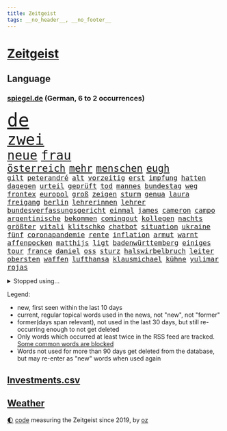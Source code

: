 ```yaml
---
title: Zeitgeist
tags: __no_header__, __no_footer__
---
```


# [Zeitgeist](https://oliz.io/zeitgeist/)

## Language

<h3><a href="https://www.spiegel.de" target="_blank">spiegel.de</a> (German, 6 to 2 occurrences)</h3>
<p style="font-family:monospace">
<span style="font-size:32pt"><a href="news_links.html#de" class="current">de</a></span>
<br>
<span style="font-size:27pt"><a href="news_links.html#zwei" class="current">zwei</a></span>
<br>
<span style="font-size:22pt"><a href="news_links.html#neue" class="current">neue</a></span>
<span style="font-size:22pt"><a href="news_links.html#frau" class="current">frau</a></span>
<br>
<span style="font-size:17pt"><a href="news_links.html#österreich" class="current">österreich</a></span>
<span style="font-size:17pt"><a href="news_links.html#mehr" class="current">mehr</a></span>
<span style="font-size:17pt"><a href="news_links.html#menschen" class="current">menschen</a></span>
<span style="font-size:17pt"><a href="news_links.html#eugh" class="current">eugh</a></span>
<br>
<span style="font-size:12pt"><a href="news_links.html#gilt" class="current">gilt</a></span>
<span style="font-size:12pt"><a href="news_links.html#peterandré" class="new">peterandré</a></span>
<span style="font-size:12pt"><a href="news_links.html#alt" class="current">alt</a></span>
<span style="font-size:12pt"><a href="news_links.html#vorzeitig" class="current">vorzeitig</a></span>
<span style="font-size:12pt"><a href="news_links.html#erst" class="current">erst</a></span>
<span style="font-size:12pt"><a href="news_links.html#impfung" class="current">impfung</a></span>
<span style="font-size:12pt"><a href="news_links.html#hatten" class="current">hatten</a></span>
<span style="font-size:12pt"><a href="news_links.html#dagegen" class="current">dagegen</a></span>
<span style="font-size:12pt"><a href="news_links.html#urteil" class="current">urteil</a></span>
<span style="font-size:12pt"><a href="news_links.html#geprüft" class="current">geprüft</a></span>
<span style="font-size:12pt"><a href="news_links.html#tod" class="current">tod</a></span>
<span style="font-size:12pt"><a href="news_links.html#mannes" class="current">mannes</a></span>
<span style="font-size:12pt"><a href="news_links.html#bundestag" class="current">bundestag</a></span>
<span style="font-size:12pt"><a href="news_links.html#weg" class="current">weg</a></span>
<span style="font-size:12pt"><a href="news_links.html#frontex" class="current">frontex</a></span>
<span style="font-size:12pt"><a href="news_links.html#europol" class="current">europol</a></span>
<span style="font-size:12pt"><a href="news_links.html#groß" class="current">groß</a></span>
<span style="font-size:12pt"><a href="news_links.html#zeigen" class="current">zeigen</a></span>
<span style="font-size:12pt"><a href="news_links.html#sturm" class="current">sturm</a></span>
<span style="font-size:12pt"><a href="news_links.html#genua" class="new">genua</a></span>
<span style="font-size:12pt"><a href="news_links.html#laura" class="current">laura</a></span>
<span style="font-size:12pt"><a href="news_links.html#freigang" class="new">freigang</a></span>
<span style="font-size:12pt"><a href="news_links.html#berlin" class="current">berlin</a></span>
<span style="font-size:12pt"><a href="news_links.html#lehrerinnen" class="current">lehrerinnen</a></span>
<span style="font-size:12pt"><a href="news_links.html#lehrer" class="current">lehrer</a></span>
<span style="font-size:12pt"><a href="news_links.html#bundesverfassungsgericht" class="current">bundesverfassungsgericht</a></span>
<span style="font-size:12pt"><a href="news_links.html#einmal" class="current">einmal</a></span>
<span style="font-size:12pt"><a href="news_links.html#james" class="current">james</a></span>
<span style="font-size:12pt"><a href="news_links.html#cameron" class="current">cameron</a></span>
<span style="font-size:12pt"><a href="news_links.html#campo" class="new">campo</a></span>
<span style="font-size:12pt"><a href="news_links.html#argentinische" class="new">argentinische</a></span>
<span style="font-size:12pt"><a href="news_links.html#bekommen" class="current">bekommen</a></span>
<span style="font-size:12pt"><a href="news_links.html#comingout" class="current">comingout</a></span>
<span style="font-size:12pt"><a href="news_links.html#kollegen" class="current">kollegen</a></span>
<span style="font-size:12pt"><a href="news_links.html#nachts" class="current">nachts</a></span>
<span style="font-size:12pt"><a href="news_links.html#größter" class="current">größter</a></span>
<span style="font-size:12pt"><a href="news_links.html#vitali" class="current">vitali</a></span>
<span style="font-size:12pt"><a href="news_links.html#klitschko" class="current">klitschko</a></span>
<span style="font-size:12pt"><a href="news_links.html#chatbot" class="new">chatbot</a></span>
<span style="font-size:12pt"><a href="news_links.html#situation" class="current">situation</a></span>
<span style="font-size:12pt"><a href="news_links.html#ukraine" class="current">ukraine</a></span>
<span style="font-size:12pt"><a href="news_links.html#fünf" class="current">fünf</a></span>
<span style="font-size:12pt"><a href="news_links.html#coronapandemie" class="current">coronapandemie</a></span>
<span style="font-size:12pt"><a href="news_links.html#rente" class="current">rente</a></span>
<span style="font-size:12pt"><a href="news_links.html#inflation" class="current">inflation</a></span>
<span style="font-size:12pt"><a href="news_links.html#armut" class="current">armut</a></span>
<span style="font-size:12pt"><a href="news_links.html#warnt" class="current">warnt</a></span>
<span style="font-size:12pt"><a href="news_links.html#affenpocken" class="current">affenpocken</a></span>
<span style="font-size:12pt"><a href="news_links.html#matthijs" class="new">matthijs</a></span>
<span style="font-size:12pt"><a href="news_links.html#ligt" class="new">ligt</a></span>
<span style="font-size:12pt"><a href="news_links.html#badenwürttemberg" class="current">badenwürttemberg</a></span>
<span style="font-size:12pt"><a href="news_links.html#einiges" class="current">einiges</a></span>
<span style="font-size:12pt"><a href="news_links.html#tour" class="current">tour</a></span>
<span style="font-size:12pt"><a href="news_links.html#france" class="current">france</a></span>
<span style="font-size:12pt"><a href="news_links.html#daniel" class="current">daniel</a></span>
<span style="font-size:12pt"><a href="news_links.html#oss" class="new">oss</a></span>
<span style="font-size:12pt"><a href="news_links.html#sturz" class="current">sturz</a></span>
<span style="font-size:12pt"><a href="news_links.html#halswirbelbruch" class="new">halswirbelbruch</a></span>
<span style="font-size:12pt"><a href="news_links.html#leiter" class="current">leiter</a></span>
<span style="font-size:12pt"><a href="news_links.html#obersten" class="current">obersten</a></span>
<span style="font-size:12pt"><a href="news_links.html#waffen" class="current">waffen</a></span>
<span style="font-size:12pt"><a href="news_links.html#lufthansa" class="current">lufthansa</a></span>
<span style="font-size:12pt"><a href="news_links.html#klausmichael" class="new">klausmichael</a></span>
<span style="font-size:12pt"><a href="news_links.html#kühne" class="new">kühne</a></span>
<span style="font-size:12pt"><a href="news_links.html#yulimar" class="new">yulimar</a></span>
<span style="font-size:12pt"><a href="news_links.html#rojas" class="new">rojas</a></span>
</p>
<details>
<summary>Stopped using...</summary>
<p class="former" style="font-size:12pt">
besiegt(623) bewaffnete(623) umfeld(623) asche(622) bau(622) ehemann(622) firma(622) hinaus(622) häufig(622) neuseeland(622) trat(622) aufnehmen(621) entgegen(621) identifiziert(621) leverkusen(621) spdpolitiker(621) wahlkampf(621) williams(621) freiheitsstrafe(620) missachtet(620) mutter(620) zuversicht(620) begleitet(619) bitte(619) geboren(619) gelassen(619) gelernt(619) gelingt(619) kassiert(619) manöver(619) meghan(619) messi(619) schwarzer(619) spanier(619) stich(619) 44(618) baby(618) berg(618) cdupolitiker(618) erinnerungen(618) fotograf(618) toni(618) unbekannten(618) videobotschaft(618) you(618) kandidaten(617) krankenhäuser(617) löhne(617) münchner(617) psg(617) schießt(617) smith(617) eng(616) gelegenheit(616) kriminellen(616) schatten(616) trainieren(616) verschieben(616) wand(616) zoo(616) aufgerufen(615) ausgleich(615) aussicht(615) außen(615) beklagen(615) botschaften(615) fotos(615) gesicht(615) jüdische(615) kompliziert(615) partys(615) persönlichen(615) stürmer(615) tobt(615) vfl(615) wolfsburg(615) öfter(615) drama(614) durfte(614) erfolgreiche(614) geschichten(614) geworfen(614) super(614) unrecht(614) verdienen(614) bestraft(613) coach(613) englischen(613) fließt(613) gefährden(613) isolation(613) polens(613) saß(613) schwanger(613) achtelfinale(612) angemessen(612) aufgehoben(612) auswahl(612) pocht(612) vorjahr(612) 29(611) amerika(611) erkrankt(611) köchin(611) lugert(611) marcel(611) präsidentschaftswahl(611) stammt(611) trainiert(611) verena(611) woran(611) australische(610) folgte(610) internen(610) lügen(610) menschenleben(610) negativ(610) abgehört(609) aufgetreten(609) aufklären(609) jemen(609) karriereberaterin(609) leiten(609) löste(609) potsdam(609) razzien(609) stets(609) streng(609) versprochen(609) 130(608) besuchen(608) glücklich(608) klinik(608) kranke(608) wieler(608) zwischenzeitlich(608) ausgeliefert(607) gebrochen(607) reporter(607) stieg(607) übt(607) 94(606) attacken(606) schwierige(606) auskunft(605) venezuela(605) weckt(605) inzidenz(604) juristisch(604) neuauflage(604) produzieren(604) taiwan(604) transporter(604) gestritten(603) berühmte(602) impfkampagne(602) raumstation(602) studien(602) antonio(601) königin(601) verstößt(601) e(600) drittel(599) staffel(599) voraussetzungen(599) zigaretten(599) ökonomen(599) ergibt(598) kate(597) unbekannte(597) womit(597) eigenes(596) legende(596) tennisprofi(596) detail(595) gang(595) jürgen(595) spannungen(595) auflagen(594) dfbpokal(594) fliegt(594) hinten(594) vorne(594) 28(593) ausrüstung(593) zukünftig(593) schießen(592) rkichef(591) hessischen(590) informiert(590) angehörige(589) fertig(589) profis(589) architekt(588) automatisch(588) bier(588) kapitel(588) freiwillig(586) beweise(585) rutschte(585) akten(583) kassieren(583) nirgendwo(582) thüringer(582) katharina(581) coronaauflagen(580) sarah(580) schmerz(579) spiegelredakteur(578) angewiesen(577) enthüllungen(576) teilnehmern(576) verhinderte(576) rückblick(575) ursprünglich(575) lockerungen(574) atomabkommen(569) coronaimpfungen(569) empfangen(567) kontert(567) youtuber(567) nächstes(566) inhaftierten(565) daheim(559) drohne(558) ungewöhnlichen(557) reihen(556) verursachte(555) größe(553) darmstadt(548) bösen(547) aufheben(538) heidelberg(535) naomi(535) berichtete(522) schlaf(521) höheres(517) fotografiert(507) währung(507) estland(496) vulkan(493) trinken(491) fahrbahn(483) trümmern(480) demnächst(475) unzureichend(472) direkten(470) 4000(467) unverständnis(467) untermauert(450) 15jähriger(439) reisenden(437) enthalten(429) verlag(427) willkommen(416) banken(414) notwendigen(409) trost(407) holz(402) raumfahrt(401) unfälle(401) beispiellose(399) 25jährige(395) sächsische(392) nationaltrainer(390) erholen(388) johansson(384) impfskeptiker(379) gefilmt(377) jahresende(377) gesichtet(374) osaka(373) geflüchtet(371) wenigsten(366) fotografen(365) sammelt(362) strikt(356) volk(356) dänen(355) befassen(353) rängen(353) kurzzeitig(352) kalte(350) freigesprochen(349) bundesanwaltschaft(347) heiraten(345) britisches(342) bundesverkehrsminister(341) australischen(340) absolviert(339) vierter(338) abgesehen(337) vorfreude(332) hanau(330) ralf(330) dominieren(329) ausgefallen(326) anschluss(322) global(321) forschungsteam(320) 31jährige(319) hochwasser(319) norddeutschland(315) verzögerung(314) rutscht(310) gigantischen(309) siebzigerjahren(309) verkehrt(309) akzeptiert(308) exil(307) berühmteste(305) strafmaß(304) gerissen(303) gedränge(299) röttgen(296) vollen(296) zügen(296) gladbach(295) heiße(294) king(293) lina(292) begegnung(291) zurückziehen(291) regierte(289) 2025(285) kohleausstieg(284) lutz(283) 73(282) instanz(280) gesetzesänderung(279) gesundheitsämter(279) universität(279) grenzzaun(278) gewandt(277) 22jährige(275) umbruch(275) 70000(274) teamkollege(273) diplomatischen(272) gefälschten(271) infektionsschutzgesetz(271) mehrwertsteuer(269) pazifik(269) angeschlossen(268) dokumentiert(268) fünftel(268) gestimmt(267) direktor(266) freiem(266) menschliche(266) oppositionspolitiker(266) basis(264) euländern(264) saarbrücken(263) grippe(262) elfjährige(260) jeffrey(259) morgan(259) kleinsten(256) beruflich(254) lava(254) rauswurf(254) direkte(253) belfast(252) sonntagmorgen(252) 1975(251) verirrt(251) organisieren(250) mützenich(248) regierungschefin(248) einschüchtern(246) siebten(246) einander(244) beider(243) zentralen(242) verwerfungen(241) neonazi(240) billigt(238) wilde(238) bizarren(236) geklaut(236) massen(236) scherz(234) kürze(233) exkollegen(232) hals(232) rangnick(231) rosa(231) spdfraktionschef(229) überrollt(228) zimmermann(227) zeitplan(225) finanzspritze(224) penny(224) police(224) bundestagsvizepräsidentin(223) härte(223) fahndet(222) soziales(221) versteigern(221) isrückkehrerin(220) verhandler(220) coaching(217) filmt(216) weiterspielen(216) bemerkt(215) wach(215) zeichner(215) bundeskriminalamt(214) houston(214) superreiche(213) technischer(210) referendum(208) zehnjähriger(208) flugzeugabsturz(205) unterhaltung(205) decken(203) windenergie(203) 300000(199) versteht(199) arbeitswelt(198) missverstanden(198) zertifikate(198) zustande(198) quadrat(196) taucht(196) pessimistisch(194) siebter(194) ärztin(193) instituts(192) organisatoren(192) sank(190) arbeitsminister(188) erwägen(188) kurdische(188) management(188) ruhrgebiet(188) atomdeal(187) papa(186) meldung(185) beten(183) borrell(181) josep(181) neunzigerjahren(181) witzig(181) ausführlich(180) ablenkung(179) aufgestellt(178) einzig(178) landwirtschaftsminister(178) unterirdischen(178) vollzogen(177) diverse(176) rechner(175) unglücklich(175) verschleppung(175) übergewicht(175) cnn(174) nachweisen(174) südkoreanische(174) preissteigerungen(173) showdown(173) einrichtungen(172) geschildert(172) kurswechsel(171) adolf(170) gerammt(170) heikel(170) sanitäter(170) sticht(170) drohte(169) gefechte(169) partygate(169) sibylle(169) verneigt(169) influencerin(168) kriegt(168) paartherapeutin(168) abwehrspieler(167) getreten(167) luftangriffen(167) ballistische(165) gleisen(165) skulptur(165) stabilität(165) nannten(164) match(163) normalen(163) erinnerte(162) erledigen(162) kehrtwende(162) klärt(162) wahlgang(161) dreyer(160) pelé(160) amy(159) auswärtigen(159) babybauch(158) demos(158) mutigen(158) spektakel(158) psychologin(156) windsor(156) königlichen(155) vorm(155) afghaninnen(154) benachteiligt(154) christen(154) einstellung(154) unternehmens(154) gefühlen(153) podcasts(153) aufgeklärt(152) flüchtigen(152) kasachstan(152) leukämie(152) mühsam(151) vatikans(151) elite(150) inszenierung(150) sand(150) verwehren(150) staatsfernsehen(149) spielern(148) treffers(147) verheißt(147) grandslamturnier(146) spuckt(146) königshaus(145) dominant(144) putinkritiker(144) säugling(144) buckinghampalast(143) dresdner(143) anstrengungen(142) gefangen(142) lei(141) sofortmaßnahmen(141) abgezockt(140) bundesarbeitsminister(139) glanz(139) trainierte(139) gläubige(138) afrikanischen(137) angebracht(137) erschöpfung(137) pjöngjang(137) usforscher(137) verleiht(137) aufgedeckt(135) laien(135) nahelegt(135) 1972(134) 93(134) fiasko(134) klagte(134) positiven(134) vierjährigen(134) journalismus(133) waffenlieferung(133) eigner(131) essener(131) straftäter(131) gespürt(130) pass(130) partygateaffäre(129) swiatek(129) verzehr(129) zugutekommen(129) architektin(128) jill(128) schätzt(128) verderben(128) vereinigte(128) einmalige(127) gestrandet(127) präsidium(127) aufsteigen(126) eingeliefert(126) gewölbe(126) juwelendiebstahl(126) verbleib(126) gaslobbyist(125) solo(125) anziehen(124) machtstrukturen(124) verpflichtende(124) begründete(123) fügt(123) kaja(123) schlagersänger(123) auszuweiten(122) great(122) missbrauchte(122) nazivergleich(122) siegeszug(122) philosoph(121) betrogen(120) gönner(120) modernisierung(120) knappe(119) we(118) artgenossen(117) schuldzuweisungen(117) übersteht(117) glatzel(116) pornos(116) anhalten(115) coronalockerungen(115) russinnen(113) sarkastisch(113) don(112) hindern(112) diplomatischer(111) mülleimer(111) sixt(111) 57(110) körpergröße(110) carl(109) erhob(108) zagreb(108) kammer(107) km/h(107) schumer(107) angel(106) titelverteidigerin(106) energiepreisen(104) erneuerbare(104) monarchin(104) prescht(104) reallöhne(103) vertreten(102) windhorst(102) flicks(101) sanktionspaket(101) agent(100) befanden(100) models(100) währenddessen(100) 1600(99) höhenflug(99) königreichs(99) schwacher(99) ausbremsen(98) baustelle(98) erdöl(98) esch(98) litt(98) mutige(98) stopfen(98) vorletzten(98) anteile(97) außenpolitische(97) geforderten(97) gemalt(97) russlandsanktionen(97) anpassung(96) beschuldigten(96) kriegstag(96) sondervermögen(96) östlichen(96) bobic(95) fredi(95) greg(95) relativ(95) übereinstimmenden(95) couch(94) aufgehen(93) marathon(93) rückläufig(93) hackergruppe(92) ukrainern(92) zähen(92) auftrat(91) federer(91) kramer(91) neuseeländischen(91) offenbarung(91) putinregime(91) verzweifelte(91) anzutreten(90) bröckelnder(90) bundeswehrsondervermögen(90) moral(90) nra(90) reinfall(90) verzeihen(90) vietnamese(90) 35jähriger(89) frontalzusammenstoß(89) molotowcocktails(89) spdausschluss(89) tagelangem(89) chefdiplomat(88) monarchie(88) achtzigern(87) delikatessen(87) korsika(87) lebensmittelversorgung(87) abbott(86) strobl(86) euaußenbeauftragte(85) gestehen(85) hüther(85) irina(85) leuchten(85) netrebko(85) sozial(85) streckenweise(85) telefonisch(85) urteilt(85) andrej(84) herstellung(84) kalifornischen(84) nationalistische(84) vertraut(84) komplexen(83) charlie(82) desaströs(82) flächendeckend(82) iranische(82) lockeren(82) spendenaktion(82) vermittler(82) watts(82) austricksen(81) einrichtung(81) fotoprojekt(81) goldene(81) regisseurs(81) tweets(81) unterlegene(81) abhang(80) andauern(80) bann(80) coronalockdowns(80) fratzscher(80) karim(80) rock(80) starkes(80) unwürdig(80) geschieht(79) mitgliedschaft(79) tresen(79) wohngebiete(79) çavuşoğlu(79) astronauten(78) herthatrainer(78) kniet(78) wände(78) ewige(77) geschlossenen(77) königsklasse(77) rührend(77) herrschte(76) ebnet(75) eugeldern(75) kadaver(75) lok(75) oksana(75) eschede(74) palmen(74) schwächt(74) spürt(74) tanzt(74) terroristischen(74) veränderung(74) ablenkungsmanöver(73) grundgesetzänderung(73) rauch(73) räder(73) wmqualifikation(73) angriffspläne(72) drachenlord(72) fernsehsender(72) hasskriminalität(72) offenem(72) ähnlichkeit(72) bezeichnen(71) durchsuchten(71) emtitel(71) ernsthaften(71) geldes(71) vorangetrieben(71) aussagt(70) boliden(70) generaldebatte(70) mist(70) nähten(70) raketenangriffe(70) segen(70) vorsätzlichen(70) architecture(69) downsyndrom(69) gutverdiener(69) logik(69) mythen(69) separatistenführer(69) unionsfraktionschef(69) verbarrikadiert(69) cheng(68) emtriumph(68) fördermengen(68) zurückerobert(68) drummer(67) einspruch(67) faulheit(67) gefallenen(67) kripo(67) southgate(67) trophäen(67) eiltempo(66) finalgegner(66) hängengeblieben(66) langes(66) zukommen(66) überträgt(66) erläutert(65) schlagabtausch(65) versenken(65) versprochene(65) adelstitel(64) brüsseler(64) formel1rennen(64) kaution(64) mitgefühl(64) notfall(64) riecht(64) prominenteste(63) regelwerk(63) schlachtfeld(63) überschreitet(63) ausgespielt(62) facebooks(62) feindliche(62) humor(62) langfristigen(62) parteivorstand(62) pipelines(62) polin(62) rabattaktion(62) spritzen(62) stadtstaat(62) suchaktion(62) trophäe(62) zurückeroberten(62) 38jährige(61) carolina(61) anatomie(60) fahrgeschäfts(60) fußballgeschichte(60) lauschen(60) saarlouis(60) shanghais(60) tu(60) votierten(60) besichtigen(59) chancengleichheit(59) getöteter(59) kinderpornografie(59) toxische(59) verbrachten(59) übernachten(59) benzema(58) ermittelte(58) innenpolitisch(58) national(58) serena(58) anruft(57) bühnen(57) demonstrativ(57) lionel(57) partystimmung(57) verständigung(57) anreize(56) buttons(56) feste(56) gewaltverbrechen(56) qualifikation(56) streitereien(56) verspielte(56) zusammenstößen(56) arztes(55) besuchte(55) cabello(55) jack(55) queeren(55) segeln(55) unterbrechung(55) yeboah(55) geöffnet(54) polonium(54) radioaktivem(54) schlammlawinen(54) wahrscheinlichkeit(54) wechselgerüchte(54) einbrechen(53) festen(53) generell(53) gerd(53) hnoarzt(53) lngterminals(53) reguläre(53) thore(53) tunesische(53) urlaubszeit(53) wildnis(53) bayreuth(52) beunruhigt(52) schützenpanzer(52) verwechslung(52) weiblich(52) dringenden(51) klopp(51) kommerzieller(51) litauischer(51) markle(51) night(51) schauspiel(51) führungsfiguren(50) geschnappt(50) mehrjährigen(50) terrors(50) usdollar(50) außenministers(49) einlass(49) kriegsschiff(49) polizeiangaben(49) gescheiterte(48) himalaya(48) me(48) mysteriösen(48) nepal(48) titelkurs(48) ukrainepolitik(48) 43jähriger(47) flächendeckenden(47) hakt(47) moskwa(47) fernbleiben(46) griechischer(46) katalanische(46) lokführer(46) mitgebracht(46) unmissverständlich(46) beirren(45) bundesstraße(45) cannes(45) geschützte(45) gleichermaßen(45) hochrangiger(45) note(45) techniken(45) bands(44) gastauftritt(44) generals(44) missionen(44) neugeborenen(44) überzogen(44) eint(43) verbandspräsident(43) afghanischer(42) anfragen(42) beseitigen(42) explodierenden(42) schonen(42) schwedischen(42) öltanker(42) gelockt(41) klopps(41) niedergeschlagen(41) twitterübernahme(41) vogel(41) beschädigte(40) chancenlos(40) dieselskandal(40) gefährdete(40) pforzheim(40) polizeikontrolle(40) qualen(40) rüdiger(40) ticken(40) dumm(39) großereignis(39) haar(39) millionär(39) panikattacke(39) besatzungen(38) cessna(38) haas(38) pornografische(38) reichsbürger(38) auftraggeber(37) gaminggiganten(37) panzerfahrzeuge(37) reiter(37) urin(37) angesehen(36) asowstahlwerk(36) gazprombank(36) lobbyisten(36) algen(35) gemeldeten(35) heimrennen(35) hektik(35) ligen(35) romy(35) sexvideo(35) ausgehen(34) ernannter(34) exempel(34) kleinwagen(34) rechtsbeugung(34) rubelstreit(34) bewohnerin(33) brocken(33) enkeltrick(33) abgeordneter(32) gunfortsetzung(32) hervorgehoben(32) 80000(31) 96jährige(31) ac(31) ereignete(31) haustür(31) löffeln(31) meeressäuger(31) offengelegt(31) prinzessin(31) thiago(31) anhören(30) billigticket(30) platinjubiläum(30) sachverständigenausschuss(30) befreiungsschlag(29) billigfahrschein(29) eingeschätzt(29) french(29) hieven(29) irreführender(29) kasia(29) kühl(29) managerin(29) parlamentarische(29) zwist(29) ancelotti(28) beobachtungen(28) bezweckt(28) carlo(28) engländer(28) frodeno(28) hasskommentare(28) keineswegs(28) lilly(28) rockband(28) sexualität(28) allgäu(27) angeschlagenen(27) ansichten(27) etats(27) gestürmt(27) jahrhunderts(27) satire(27) streamer(27) currys(26) gerecht(26) krass(26) nordseeinsel(26) polizistenaffäre(26) balkon(25) enttäuschte(25) europameister(25) ikonische(25) ostbeauftragter(25) panzerringtausch(25) rohrkrepierer(25) entwickelte(24) fakeaccounts(24) fluggeräte(24) heizt(24) konstruktiv(24) lilibet(24) schwiegertochter(24) skandalöse(24) urenkelin(24) 27000(23) d'italia(23) giro(23) militärparade(23) moderat(23) rentenalter(23) aussuchen(22) ehrenpreis(22) herrscher(22) hob(22) mehreinnahmen(22) plagiatsvorwürfe(22) platzsturm(22) regionalzug(22) zeitfahren(22) zeug(22) adi(21) buffalo(21) bundespolitik(21) elisabeth(21) hütter(21) kabinettsmitglied(21) kapert(21) kaymer(21) skepsis(21) vielfaches(21) zufrieden(21) entkam(20) inderin(20) kundschaft(20) menschenrechtsaktivisten(20) mitmacht(20) mona(20) nordosten(20) populäre(20) sexualisierter(20) co₂emissionen(19) einzusetzen(19) heimspiel(19) kinderfahrräder(19) paddington(19) schweben(19) geplantes(18) nordirlands(18) sutter(18) trotzt(18) wechselhaft(18) ätna(18) oberkörper(17) verschaffen(17) ökologischer(17) bedarf(16) daniels(16) influenzafälle(16) kniefall(16) mental(16) auszahlung(15) heimische(15) leidenschaft(15) pakt(15) palace(15) trainerkandidaten(15) aufstehen(14) beliebtestes(14) exbotschafter(14) hindley(14) jai(14) umsetzen(14) verdiente(14) versöhnliche(14) ölraffinerie(14) ablehnt(13) amateuraufnahmen(13) bedrohte(13) geachtet(13) glückwünsche(13) gündoğan(13) i̇lkay(13) leblose(13) schrott(13) tulsa(13) 1965(12) as(12) aufgebaut(12) aufgelegt(12) edle(12) katakomben(12) nachzudenken(12) parteivorsitz(12) teamchef(12) überraschungssieg(12) autovermieter(11) cybercrimebande(11) herrschende(11) medizinisches(11) sinnsuche(11) trainerposten(11)
</p>
</details>
<p>Legend:
<ul>
<li><span class="new">new</span>, first seen within the last 10 days</li>
<li><span class="current">current</span>, regular topical words used in the news, not "new", not "former"</li>
<li><span class="former">former(days span relevant)</span>, not used in the last 30 days, but still re-occurring enough to not get deleted</li>
<li>Only words which occurred at least twice in the RSS feed are tracked. <a href="language/filters.py">Some common words are blocked</a></li>
<li>Words not used for more than 90 days get deleted from the database, but may re-enter as "new" words when used again</li>
</ul>
</p>

## [Investments](investments.html)[.csv](investments.csv)

## [Weather](weather.html)

<footer>
<a href="javascript:toggleTheme()" class="nav">🌓</a>
<a href="https://github.com/ooz/zeitgeist">code</a> measuring the Zeitgeist since 2019, by <a href="https://oliz.io">oz</a>
</footer>
